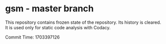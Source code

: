 # gsm - master branch

This repository contains frozen state of the repository.
Its history is cleared. It is used only for static code
analysis with Codacy.

Commit Time: 1703397126